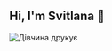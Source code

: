 ## Hi, I'm Svitlana 👋

![Дівчина друкує](https://raw.githubusercontent.com/Sw1tlana/Sw1tlana/main/girl-typing.gif)





